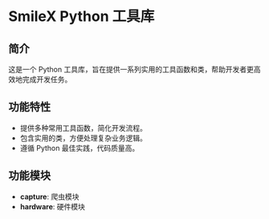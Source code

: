 # SmileX Python 工具库

## 简介
这是一个 Python 工具库，旨在提供一系列实用的工具函数和类，帮助开发者更高效地完成开发任务。

## 功能特性
- 提供多种常用工具函数，简化开发流程。
- 包含实用的类，方便处理复杂业务逻辑。
- 遵循 Python 最佳实践，代码质量高。

## 功能模块
- **capture**: 爬虫模块
- **hardware**: 硬件模块